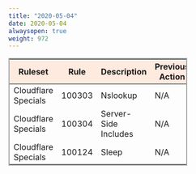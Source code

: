 ```yaml
---
title: "2020-05-04"
date: 2020-05-04
alwaysopen: true
weight: 972
---
```


<table style="border: solid 2px darkgrey; width:70%;">
    <thead style="background:#ffeadf;">
        <tr>
            <th>Ruleset</th>
            <th>Rule</th>
            <th>Description</th>
            <th>Previous Action</th>
            <th>New Action</th>
        </tr>
    </thead>
    <tbody>
        <tr>
            <td>Cloudflare Specials</td>
            <td>100303</td>
            <td>Nslookup</td>
            <td>N/A</td>
            <td>Disable</td>
        </tr>
        <tr>
            <td>Cloudflare Specials</td>
            <td>100304</td>
            <td>Server-Side Includes</td>
            <td>N/A</td>
            <td>Disable</td>
        </tr>
        <tr>
            <td>Cloudflare Specials</td>
            <td>100124</td>
            <td>Sleep</td>
            <td>N/A</td>
            <td>Disable</td>
        </tr>
    </tbody>
</table>
